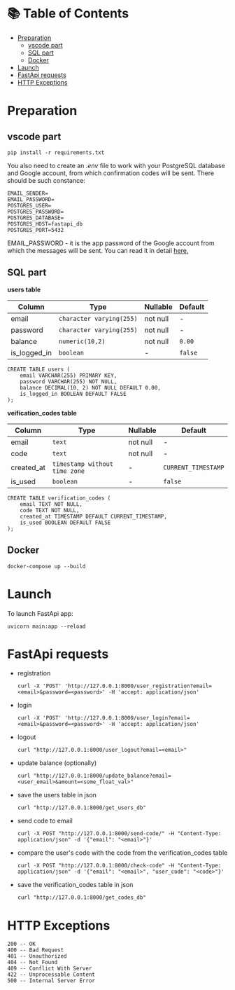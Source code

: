 # 📚 Table of Contents

- [Preparation](#preparation)
  - [vscode part](#vscode-part)
  - [SQL part](#sql-part)
  - [Docker](#docker)
- [Launch](#launch)
- [FastApi requests](#fastapi-requests)
- [HTTP Exceptions](#http-exceptions)

# Preparation
## vscode part
```
pip install -r requirements.txt
```
You also need to create an *.env* file to work with your PostgreSQL database and Google account, from which confirmation codes will be sent.
There should be such constance:
```
EMAIL_SENDER=
EMAIL_PASSWORD=
POSTGRES_USER=
POSTGRES_PASSWORD=
POSTGRES_DATABASE=
POSTGRES_HOST=fastapi_db
POSTGRES_PORT=5432
```
EMAIL_PASSWORD - it is the app password of the Google account from which the messages will be sent.
You can read it in detail [here.](https://support.google.com/mail/answer/185833?hl=en&ref_topic=3394217&sjid=5235200406851987490-EU)

## SQL part

**users table**

| Column       | Type                     | Nullable | Default |
|--------------|--------------------------|----------|---------|
| email        | `character varying(255)` | not null | -       |
| password     | `character varying(255)` | not null | -       |
| balance      | `numeric(10,2)`          | not null | `0.00`  |
| is_logged_in | `boolean`                | -        | `false` |
```
CREATE TABLE users (
    email VARCHAR(255) PRIMARY KEY,
    password VARCHAR(255) NOT NULL,
    balance DECIMAL(10, 2) NOT NULL DEFAULT 0.00,
    is_logged_in BOOLEAN DEFAULT FALSE
);
```

**veification_codes table**

| Column     | Type                          | Nullable | Default             |
|------------|-------------------------------|----------|---------------------|
| email      | `text`                        | not null | -                   |
| code       | `text`                        | not null | -                   |
| created_at | `timestamp without time zone` | -        | `CURRENT_TIMESTAMP` |
| is_used    | `boolean`                     | -        | `false`             |
```
CREATE TABLE verification_codes (
    email TEXT NOT NULL,
    code TEXT NOT NULL,
    created_at TIMESTAMP DEFAULT CURRENT_TIMESTAMP,
    is_used BOOLEAN DEFAULT FALSE
);
```

## Docker
```
docker-compose up --build
```


# Launch
To launch FastApi app:
```
uvicorn main:app --reload
```

# FastApi requests

- registration
  ```
  curl -X 'POST' 'http://127.0.0.1:8000/user_registration?email=<email>&password=<password>' -H 'accept: application/json'
  ```
- login
  ```
  curl -X 'POST' 'http://127.0.0.1:8000/user_login?email=<email>&password=<password>' -H 'accept: application/json'
  ```
- logout
  ```
  curl "http://127.0.0.1:8000/user_logout?email=<email>"
  ```
- update balance (optionally)
  ```
  curl "http://127.0.0.1:8000/update_balance?email=<user_email>&amount=<some_float_val>"
  ```
- save the users table in json
  ```
  curl "http://127.0.0.1:8000/get_users_db"
  ```

- send code to email
  ```
  curl -X POST "http://127.0.0.1:8000/send-code/" -H "Content-Type: application/json" -d '{"email": "<email>"}'
  ```
- compare the user's code with the code from the verification_codes table
  ```
  curl -X POST "http://127.0.0.1:8000/check-code" -H "Content-Type: application/json" -d '{"email": "<email>", "user_code": "<code>"}'
  ```
- save the verification_codes table in json
  ```
  curl "http://127.0.0.1:8000/get_codes_db" 
  ```

# HTTP Exceptions
```
200 -- OK
400 -- Bad Request
401 -- Unauthorized
404 -- Not Found
409 -- Conflict With Server
422 -- Unprocessable Content
500 -- Internal Server Error
```
